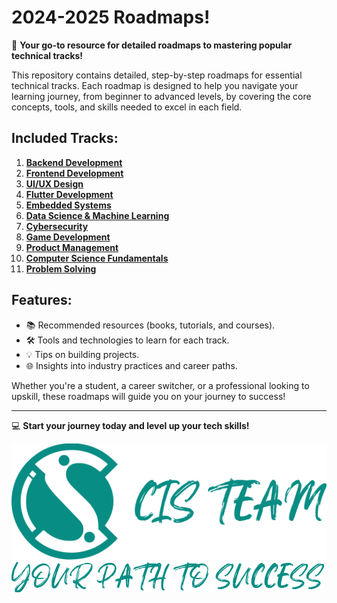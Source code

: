 # **2024-2025 Roadmaps!**  
🚀 **Your go-to resource for detailed roadmaps to mastering popular technical tracks!**  

This repository contains detailed, step-by-step roadmaps for essential technical tracks. Each roadmap is designed to help you navigate your learning journey, from beginner to advanced levels, by covering the core concepts, tools, and skills needed to excel in each field.  

## **Included Tracks:**  
1. [**Backend Development**](./Backend/)  
2. [**Frontend Development**](./Frontend/)  
3. [**UI/UX Design**](./UI-UX/)  
4. [**Flutter Development**](./Flutter/)  
5. [**Embedded Systems**](./Embedded-Systems/)  
6. [**Data Science & Machine Learning**](./Data-Science-ML/)  
7. [**Cybersecurity**](./Cybersecurity/)  
8. [**Game Development**](./Game-Development/)  
9. [**Product Management**](./Product-Management/)  
10. [**Computer Science Fundamentals**](./Computer-Science/)  
11. [**Problem Solving**](./Problem-Solving/)  

## **Features:**  
- 📚 Recommended resources (books, tutorials, and courses).  
- 🛠️ Tools and technologies to learn for each track.  
- 💡 Tips on building projects.  
- 🌐 Insights into industry practices and career paths.  

Whether you're a student, a career switcher, or a professional looking to upskill, these roadmaps will guide you on your journey to success!  

---

💻 **Start your journey today and level up your tech skills!**

![logo](./assets/logo.png)
![slogan](./assets/slogan.png)

